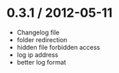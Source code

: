
0.3.1 / 2012-05-11 
==================

  * Changelog file
  * folder redirection
  * hidden file forbidden access
  * log ip address
  * better log format
